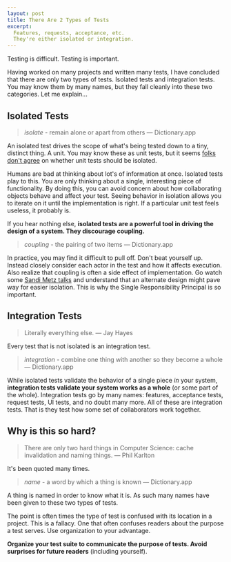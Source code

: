 ```yaml
---
layout: post
title: There Are 2 Types of Tests
excerpt:
  Features, requests, acceptance, etc.
  They're either isolated or integration.
---
```


Testing is difficult.
Testing is important.

Having worked on many projects and written many tests, I have concluded that there are only two types of tests.
Isolated tests and integration tests.
You may know them by many names, but they fall cleanly into these two categories.
Let me explain...

## Isolated Tests

> _isolate_ - remain alone or apart from others
> — Dictionary.app

An isolated test drives the scope of what's being tested down to a tiny, distinct thing.
A unit.
You may know these as unit tests, but it seems [folks don't agree][martin-unit-tests] on whether unit tests should be isolated.

Humans are bad at thinking about lot's of information at once.
Isolated tests play to this.
You are only thinking about a single, interesting piece of functionality.
By doing this, you can avoid concern about how collaborating objects behave and affect your test.
Seeing behavior in isolation allows you to iterate on it until the implementation is right.
If a particular unit test feels useless, it probably is.

If you hear nothing else, **isolated tests are a powerful tool in driving the design of a system.
They discourage coupling.**

> _coupling_ - the pairing of two items
> — Dictionary.app

In practice, you may find it difficult to pull off.
Don't beat yourself up.
Instead closely consider each actor in the test and how it affects execution.
Also realize that coupling is often a side effect of implementation.
Go watch some [Sandi Metz talks][sandi-talks] and understand that an alternate design might pave way for easier isolation.
This is why the Single Responsibility Principal is so important.

## Integration Tests

> Literally everything else.
> — Jay Hayes

Every test that is not isolated is an integration test.

> _integration_ - combine one thing with another so they become a whole
> — Dictionary.app

While isolated tests validate the behavior of a single piece _in_ your system, **integration tests validate your system works as a whole** (or some part of the whole).
Integration tests go by many names: features, acceptance tests, request tests, UI tests, and no doubt many more.
All of these are integration tests.
That is they test how some set of collaborators work together.

## Why is this so hard?

> There are only two hard things in Computer Science: cache invalidation and naming things.
> — Phil Karlton

It's been quoted many times.

> _name_ - a word by which a thing is known
> — Dictionary.app

A thing is named in order to know what it is.
As such many names have been given to these two types of tests.

The point is often times the type of test is confused with its location in a project.
This is a fallacy.
One that often confuses readers about the purpose a test serves.
Use organization to your advantage.

**Organize your test suite to communicate the purpose of tests.
Avoid surprises for future readers** (including yourself).


[martin-unit-tests]: http://martinfowler.com/bliki/UnitTest.html
[sandi-talks]: http://www.sandimetz.com/speaking/
